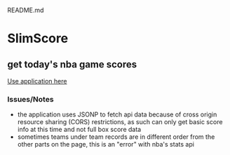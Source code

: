 README.md

# SlimScore

## get today's nba game scores

[Use application here](https://changa0.github.io/boxscores/)

### Issues/Notes
* the application uses JSONP to fetch api data because of cross origin resource sharing (CORS) restrictions, as such can only get basic score info at this time and not full box score data 
* sometimes teams under team records are in different order from the other parts on the page, this is an "error" with nba's stats api
